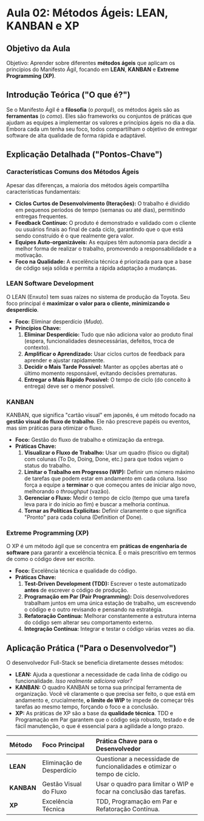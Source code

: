 # Aula 02: Métodos Ágeis: LEAN, KANBAN e XP

## Objetivo da Aula
Objetivo: Aprender sobre diferentes **métodos ágeis** que aplicam os princípios do Manifesto Ágil, focando em **LEAN**, **KANBAN** e **Extreme Programming (XP)**.

## Introdução Teórica ("O que é?")

Se o Manifesto Ágil é a **filosofia** (o *porquê*), os métodos ágeis são as **ferramentas** (o *como*). Eles são frameworks ou conjuntos de práticas que ajudam as equipes a implementar os valores e princípios ágeis no dia a dia. Embora cada um tenha seu foco, todos compartilham o objetivo de entregar software de alta qualidade de forma rápida e adaptável.

## Explicação Detalhada ("Pontos-Chave")

### Características Comuns dos Métodos Ágeis

Apesar das diferenças, a maioria dos métodos ágeis compartilha características fundamentais:

*   **Ciclos Curtos de Desenvolvimento (Iterações):** O trabalho é dividido em pequenos períodos de tempo (semanas ou até dias), permitindo entregas frequentes.
*   **Feedback Contínuo:** O produto é demonstrado e validado com o cliente ou usuários finais ao final de cada ciclo, garantindo que o que está sendo construído é o que realmente gera valor.
*   **Equipes Auto-organizáveis:** As equipes têm autonomia para decidir a melhor forma de realizar o trabalho, promovendo a responsabilidade e a motivação.
*   **Foco na Qualidade:** A excelência técnica é priorizada para que a base de código seja sólida e permita a rápida adaptação a mudanças.

### LEAN Software Development

O LEAN (Enxuto) tem suas raízes no sistema de produção da Toyota. Seu foco principal é **maximizar o valor para o cliente, minimizando o desperdício**.

*   **Foco:** Eliminar desperdício (*Muda*).
*   **Princípios Chave:**
    1.  **Eliminar Desperdício:** Tudo que não adiciona valor ao produto final (espera, funcionalidades desnecessárias, defeitos, troca de contexto).
    2.  **Amplificar o Aprendizado:** Usar ciclos curtos de feedback para aprender e ajustar rapidamente.
    3.  **Decidir o Mais Tarde Possível:** Manter as opções abertas até o último momento responsável, evitando decisões prematuras.
    4.  **Entregar o Mais Rápido Possível:** O tempo de ciclo (do conceito à entrega) deve ser o menor possível.

### KANBAN

KANBAN, que significa "cartão visual" em japonês, é um método focado na **gestão visual do fluxo de trabalho**. Ele não prescreve papéis ou eventos, mas sim práticas para otimizar o fluxo.

*   **Foco:** Gestão do fluxo de trabalho e otimização da entrega.
*   **Práticas Chave:**
    1.  **Visualizar o Fluxo de Trabalho:** Usar um quadro (físico ou digital) com colunas (To Do, Doing, Done, etc.) para que todos vejam o status do trabalho.
    2.  **Limitar o Trabalho em Progresso (WIP):** Definir um número máximo de tarefas que podem estar em andamento em cada coluna. Isso força a equipe a **terminar** o que começou antes de iniciar algo novo, melhorando o *throughput* (vazão).
    3.  **Gerenciar o Fluxo:** Medir o tempo de ciclo (tempo que uma tarefa leva para ir do início ao fim) e buscar a melhoria contínua.
    4.  **Tornar as Políticas Explícitas:** Definir claramente o que significa "Pronto" para cada coluna (Definition of Done).

### Extreme Programming (XP)

O XP é um método ágil que se concentra em **práticas de engenharia de software** para garantir a excelência técnica. É o mais prescritivo em termos de como o código deve ser escrito.

*   **Foco:** Excelência técnica e qualidade do código.
*   **Práticas Chave:**
    1.  **Test-Driven Development (TDD):** Escrever o teste automatizado **antes** de escrever o código de produção.
    2.  **Programação em Par (Pair Programming):** Dois desenvolvedores trabalham juntos em uma única estação de trabalho, um escrevendo o código e o outro revisando e pensando na estratégia.
    3.  **Refatoração Contínua:** Melhorar constantemente a estrutura interna do código sem alterar seu comportamento externo.
    4.  **Integração Contínua:** Integrar e testar o código várias vezes ao dia.

## Aplicação Prática ("Para o Desenvolvedor")

O desenvolvedor Full-Stack se beneficia diretamente desses métodos:

*   **LEAN:** Ajuda a questionar a necessidade de cada linha de código ou funcionalidade. *Isso realmente adiciona valor?*
*   **KANBAN:** O quadro KANBAN se torna sua principal ferramenta de organização. Você vê claramente o que precisa ser feito, o que está em andamento e, crucialmente, **o limite de WIP** te impede de começar três tarefas ao mesmo tempo, forçando o foco e a conclusão.
*   **XP:** As práticas de XP são a base da **qualidade técnica**. TDD e Programação em Par garantem que o código seja robusto, testado e de fácil manutenção, o que é essencial para a agilidade a longo prazo.

| Método | Foco Principal | Prática Chave para o Desenvolvedor |
| :--- | :--- | :--- |
| **LEAN** | Eliminação de Desperdício | Questionar a necessidade de funcionalidades e otimizar o tempo de ciclo. |
| **KANBAN** | Gestão Visual do Fluxo | Usar o quadro para limitar o WIP e focar na conclusão das tarefas. |
| **XP** | Excelência Técnica | TDD, Programação em Par e Refatoração Contínua. |
